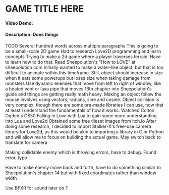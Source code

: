 # GAME TITLE HERE
#### Video Demo: <insert url>
#### Description: Does things
TODO Several hundred words across multiple paragraphs
This is going to be a small-scale 2D game
Had to research Love2D programming and learn concepts
Trying to make a 2d game where a player traverses terrain. Have to learn how to do that. 
Read Sheepolution's "How to LOVE" at sheepolution.com
Initially wanted to make a water-like object, but that is too difficult to animate within this timeframe. Still, object should increase in size when it eats some powerups but loses size when taking damage from monsters
Use dynamic enemies that move from left to right of window, like a heated vent or lava pipe that moves
16th chapter into Sheepolution's guide and things are getting really math heavy. Making an object follow the mouse involves using vectors, radians, sine and cosine.
Object collision is very complex, though there are some pre-made libraries I can use, now that at least I understand the fundamentals of how it works.
Watched Colton Ogden's CS50 Falling in Love with Lua to gain some more understanding into Lua and Love2d
Obtained some free tileset images from itch.io
After doing some research, I decided to import Stalker-X's free-use camera library for Love2d, as this would be akin to importing a library in C or Python and will allow me to focus on building the actual game.
May switch back to translate for camera

Making collidable enemy which is throwing errors, have to debug.
Found error, typo

Have to make enemy move back and forth, have to do something similar to Sheepolution's chapter 14 but with fixed coordinates rather than window width


Use BFXR for sound later on ?